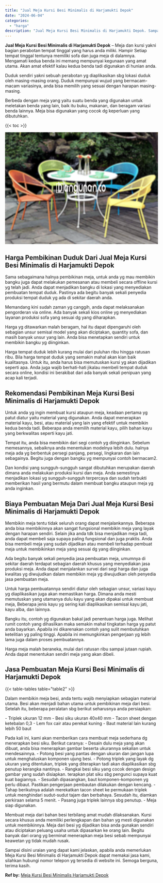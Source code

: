 ```yaml
---
title: "Jual Meja Kursi Besi Minimalis di Harjamukti Depok"
date: "2024-06-04"
categories: 
  - "harga"
description: "Jual Meja Kursi Besi Minimalis di Harjamukti Depok. Sampai disini uraian yang dapat kami jelaskan, apabila anda memerlukan Meja Kursi Besi Minimalis di Harja..."
---
```


**Jual Meja Kursi Besi Minimalis di Harjamukti Depok** – Meja dan kursi yakni bagian perabotan tempat tinggal yang harus anda miliki. Hampir Setiap tempat tinggal tentunya memiliki sofa dan juga meja di dalamnya. Mengamati kedua benda ini memang mempunyai kegunaan yang amat utama. Akan amat efektif kalau kedua benda tadi digunakan di hunian anda.

Duduk sendiri yakni sebuah perabotan yg diaplikasikan sbg lokasi duduk oleh masing-masing orang. Duduk mempunyai wujud yang bermacam-macam variasinya, anda bisa memilih yang sesuai dengan harapan masing-masing.

Berbeda dengan meja yang yaitu suatu benda yang digunakan untuk meletakan benda yang lain, baik itu buku, makanan, dan beragam variasi benda lainnya. Meja bisa digunakan yang cocok dg keperluan yang dibutuhkan.

{{< toc >}}

![Jual Meja Kursi Besi Minimalis di Harjamukti Depok](/images/jual-meja-besi-murah33.png)

## Harga Pembikinan Duduk Dari Jual Meja Kursi Besi Minimalis di Harjamukti Depok

Sama sebagaimana halnya pembikinan meja, untuk anda yg mau membikin bangku juga dapat melakukan pemesanan atau membeli secara offline kursi yg telah jadi. Anda dapat menjadikan bangku di lokasi yang menyediakan pembuatan tempat duduk. Pastinya ada begitu banyak sekali penyedia produksi tempat duduk yg ada di sekitar daerah anda.

Memandang kini sudah zaman yg canggih, anda dapat melaksanakan pengorderan via online. Ada banyak sekali kios online yg menyediakan layanan produksi sofa yang sesuai dg yang diharapkan.

Harga yg ditawarkan malah beragam, hal itu dapat dipengaruhi oleh sebagian unsur semisal model yang akan diciptakan, quantity sofa, dan masih banyak unsur yang lain. Anda bisa menetapkan sendiri untuk membikin bangku yg diinginkan.

Harga tempat duduk lebih kurang mulai dari puluhan ribu hingga ratusan ribu. Bila harga tempat duduk yang semakin mahal akan kian baik kualitasnya. Untuk itu, anda harus bisa memutuskan kursi yg akan dijadikan seperti apa. Anda juga wajib berhati-hati jikalau membeli tempat duduk secara online, kondisi ini berakibat dari ada banyak sekali penipuan yang acap kali terjadi.

## Rekomendasi Pembikinan Meja Kursi Besi Minimalis di Harjamukti Depok

Untuk anda yg ingin membuat kursi ataupun meja, keadaan pertama yg patut diatur yaitu material yang digunakan. Anda dapat menerapkan material kayu, besi, atau material yang lain yang efektif untuk membikin kedua benda tadi. Beberapa anda memilih material kayu, pilih bahan kayu yang berkwalitas seperti kayu jati.

Tempat itu, anda bisa membikin dari segi contoh yg diinginkan. Sebelum memesannya, sebaiknya anda menentukan modelnya lebih dulu. halnya meja ada yg berbentuk persegi panjang, persegi, lingkaran dan lain sebagainya. Begitu juga dengan bangku yg mempunyai contoh bermacam2.

Dan kondisi yang sungguh-sungguh sangat dibutuhkan merupakan daerah dimana anda melakukan produksi kursi dan meja. Anda semestinya menjadikan lokasi yg sungguh-sungguh terpercaya dan sudah terbukti memberikan hasil yang bermutu dalam membuat bangku ataupun meja yg anda inginkan.

## Biaya Pembuatan Meja Dari Jual Meja Kursi Besi Minimalis di Harjamukti Depok

Membikin meja tentu tidak seluruh orang dapat menjalankannya. Beberapa anda bisa membikinnya akan sangat fungsional membikin meja yang layak dengan harapan sendiri. Selain jika anda tdk bisa menjadikan meja tadi, anda dapat membeli saja supaya paling fungsional dan juga praktis. Anda bisa membeli meja yang sudah dijadikan atau membeli terhadap pembuat meja untuk membikinkan meja yang sesuai dg yang diinginkan.

Ada begitu banyak sekali penyedia jasa pembuatan meja, umumnya di sekitar daerah terdapat sebagian daerah khusus yang menyediakan jasa produksi meja. Anda dapat menjalankan survei dari segi harga dan juga kwalitas yg diwujudkan dalam membikin meja yg diwujudkan oleh penyedia jasa pembuatan meja.

Untuk harga pembuatannya sendiri diatur oleh sebagian unsur, variasi kayu yg diaplikasikan juga akan memastikan harga. Dimana anda mesti memutuskan yang utamanya dulu kayu yang akan dipakai untuk membuat meja, Beberapa jenis kayu yg sering kali diaplikasikan semisal kayu jati, kayu alba, dan lainnya.

Bangku itu, contoh yg digunakan bakal jadi penentuan harga juga. Melihat rumit contoh yang dihasilkan maka semakin mahal tingkatan harga yg patut anda bayarkan. Apabila ini dikarenakan contoh yang sulit membutuhkan ketelitian yg paling tinggi. Apabila ini memungkinkan pengerjaan yg lebih lama juga dalam proses pembuatannya.

Harga meja malah beraneka, mulai dari ratusan ribu sampai jutaan rupiah. Anda dapat menentukan sendiri meja yang akan dibeli.

## Jasa Pembuatan Meja Kursi Besi Minimalis di Harjamukti Depok

{{< table-tables table="table2" >}}

Dalam membikin meja besi, anda tentu wajib menyiapkan sebagian material utama. Besi akan menjadi bahan utama untuk pembikinan meja dari besi. Setelah itu, beberapa peralatan sbg berikut seharusnya anda persiapkan:

\- Triplek ukuran 12 mm - Besi siku ukuran 40x40 mm - Tacon sheet dengan ketebalan 0,3 - Lem fox cair atau perekat kuning - Baut material lain kurang lebih 50 baut

Pada kali ini, kami akan memberikan cara membuat meja sederhana dg menerapkan besi siku. Berikut caranya: - Desain dulu meja yang akan dibuat, anda bisa menerapkan gambar beserta ukurannya sekalian untuk mendesainnya. - Potong besi yang pantas dengan ukuran dan jangan lupa untuk menghaluskan komponen ujung besi. - Potong triplek yang layak dg ukuran yang ditentukan, triplek yang diterapkan tadi akan diaplikasikan sbg penutup kerangka nantinya. - Rangkai besi siku yang cocok dengan design gambar yang sudah disiapkan. terapkan plat siku sbg pengunci supaya kuat kuat bagiannya. - Sesudah dipasangkan, baut komponen-komponen yg perlu dibaut. Pastikan pengerjaan pembautan dilakukan dengan kencang. - Tahap berikutnya adalah merekatkan tacon sheet ke permukaan triplek untuk menghindari sudut-sudut tajam dan berbahaya. Sesudah itu, diamkan perkiraan selama 5 menit. - Pasang juga triplek lainnya sbg penutup. - Meja siap digunakan.

Membuat meja dari bahan besi terbilang amat mudah dilaksanakan. Kursi secara khusus anda memiliki perlengkapan dan bahan yg mesti digunakan untuk membikinnya. Meja dari besi yg dijadikan bisa anda gunakan sendiri atau diciptakan peluang usaha untuk dipasarkan ke orang lain. Begitu banyak dari orang yg berminat menerapkan meja besi sebab mempunyai keawetan yg tidak mudah rusak.

Sampai disini uraian yang dapat kami jelaskan, apabila anda memerlukan Meja Kursi Besi Minimalis di Harjamukti Depok dapat memakai jasa kami, silahkan hubungi nomor telepon yg tersedia di website ini. Semoga berguna, terima kasih.

**Ref by:** [Meja Kursi Besi Minimalis Harjamukti Depok](https://id.wikipedia.org/wiki/Meja)

